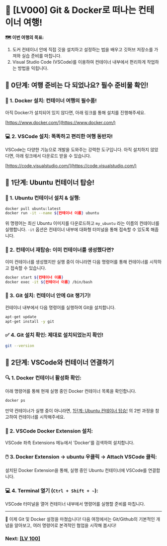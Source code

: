 # 🚀 [LV000] Git & Docker로 떠나는 컨테이너 여행!

**🗺️ 이번 여행의 목표:**

1. 도커 컨테이너 안에 직접 깃을 설치하고 설정하는 법을 배우고 깃허브 저장소를 가져와 실습 준비를 마칩니다.
2. Visual Studio Code (VSCode)를 이용하여 컨테이너 내부에서 편리하게 작업하는 방법을 익힙니다. 

## 🎒 0단계:  여행 준비는 다 되었나요? 필수 준비물 확인!

### 🧰 1. Docker 설치: 컨테이너 여행의 필수품!

아직 Docker가 설치되어 있지 않다면, 아래 링크를 통해 설치를 진행해주세요.

[https://www.docker.com/](https://www.docker.com/)

### 💻 2. VSCode 설치: 똑똑하고 편리한 여행 동반자!

VSCode는 다양한 기능으로 개발을 도와주는 강력한 도구입니다. 아직 설치하지 않았다면, 아래 링크에서 다운로드 받을 수 있습니다.

[https://code.visualstudio.com/](https://code.visualstudio.com/)

## 🚂 1단계: Ubuntu 컨테이너 탑승! 

### 🚄 1. Ubuntu 컨테이너 설치 & 실행: 

```bash
docker pull ubuntu:latest
docker run -it --name ${컨테이너 이름} ubuntu
```

위 명령어는 최신 Ubuntu 이미지를 다운로드하고 `my_ubuntu` 라는 이름의 컨테이너를 실행합니다. `-it` 옵션은 컨테이너 내부에 대화형 터미널을 통해 접속할 수 있도록 해줍니다.

### 🚆 2. 컨테이너 재탑승:  이미 컨테이너를 생성했다면?

이미 컨테이너를 생성했지만 실행 중이 아니라면 다음 명령어를 통해 컨테이너를 시작하고 접속할 수 있습니다.

```bash
docker start ${컨테이너 이름}
docker exec -it ${컨테이너 이름} /bin/bash
```

### 🧰 3. Git 설치: 컨테이너 안에 Git 챙기기!

컨테이너 내부에서 다음 명령어를 실행하여 Git을 설치합니다.

```bash
apt-get update
apt-get install -y git
```

### ✅ 4. Git 설치 확인:  제대로 설치되었는지 확인!

```bash
git --version
```

## 🔌 2단계:  VSCode와 컨테이너 연결하기

### 🔍 1. Docker 컨테이너 활성화 확인:

아래 명령어를 통해 현재 실행 중인 Docker 컨테이너 목록을 확인합니다.

```bash
docker ps
```

만약 컨테이너가 실행 중이 아니라면, [1단계: Ubuntu 컨테이너 탑승!](#-1단계-ubuntu-컨테이너-탑승) 의 2번 과정을 참고하여 컨테이너를 시작해주세요.

### 🔌  2. VSCode Docker Extension 설치: 

VSCode 좌측 Extensions 메뉴에서 'Docker'를 검색하여 설치합니다.

### 🖱️  3. Docker Extension → ubuntu 우클릭 → Attach VSCode 클릭:

설치된 Docker Extension을 통해, 실행 중인 Ubuntu 컨테이너에 VSCode를 연결합니다.

### 💻 4. Terminal 열기 (`Ctrl + Shift + ~`):  

VSCode 터미널을 열어 컨테이너 내부에서 명령어를 실행할 준비를 마칩니다.

---

🎉 이제 Git 및 Docker 설정을 마쳤습니다! 다음 여정에서는 Git/Github의 기본적인 개념을 알아보고, 여러 명령어로 본격적인 협업을 시작해 봅시다!
### Next: [[LV 100]](https://github.com/GDSC-Gachon/24-25-Git-Practice/tree/main/LV100%20-%20%EB%A7%9B%EC%A7%91%20%EC%A7%80%EB%8F%84)
